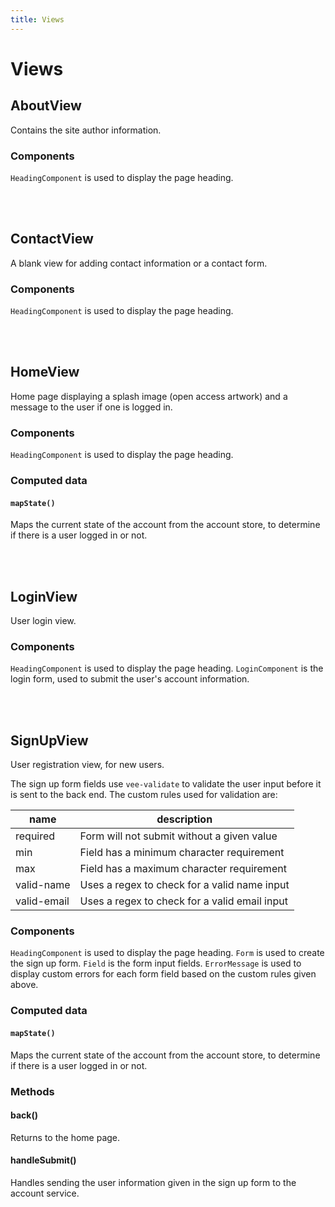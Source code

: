```yaml
---
title: Views
---
```



# Views

## AboutView

Contains the site author information.

### Components

`HeadingComponent` is used to display the page heading.

<br>
<br>

## ContactView

A blank view for adding contact information or a contact form.

### Components

`HeadingComponent` is used to display the page heading.

<br>
<br>

## HomeView

Home page displaying a splash image (open access artwork) and a message to the user if one is logged in.

### Components

`HeadingComponent` is used to display the page heading.

### Computed data

#### `mapState()`

Maps the current state of the account from the account store, to determine if there is a user logged in or not.

<br>
<br>

## LoginView

User login view.

### Components

`HeadingComponent` is used to display the page heading.
`LoginComponent` is the login form, used to submit the user's account information.

<br>
<br>

## SignUpView

User registration view, for new users.

The sign up form fields use `vee-validate` to validate the user input before it is sent to the back end. The custom rules used for validation are:

| name | description |
|---------|------------------|
| required | Form will not submit without a given value
| min | Field has a minimum character requirement
| max | Field has a maximum character requirement
| valid-name | Uses a regex to check for a valid name input
| valid-email | Uses a regex to check for a valid email input


### Components

`HeadingComponent` is used to display the page heading.
`Form` is used to create the sign up form.
`Field` is the form input fields.
`ErrorMessage` is used to display custom errors for each form field based on the custom rules given above.

### Computed data

#### `mapState()`

Maps the current state of the account from the account store, to determine if there is a user logged in or not.

### Methods

#### back()

Returns to the home page.

#### handleSubmit()

Handles sending the user information given in the sign up form to the account service.
